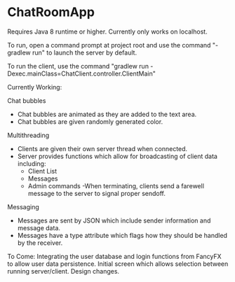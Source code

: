 # ChatRoomApp

Requires Java 8 runtime or higher.
Currently only works on localhost.

To run, open a command prompt at project root and use the command "-gradlew run" to launch the server by default.

To run the client, use the command "gradlew run -Dexec.mainClass=ChatClient.controller.ClientMain"

Currently Working:

Chat bubbles
- Chat bubbles are animated as they are added to the text area.
- Chat bubbles are given randomly generated color.

Multithreading
- Clients are given their own server thread when connected.
- Server provides functions which allow for broadcasting of client data including:
  - Client List
  - Messages
  - Admin commands
 -When terminating, clients send a farewell message to the server to signal proper sendoff.

Messaging
- Messages are sent by JSON which include sender information and message data.
- Messages have a type attribute which flags how they should be handled by the receiver.


To Come:
Integrating the user database and login functions from FancyFX to allow user data persistence.
Initial screen which allows selection between running server/client.
Design changes.

